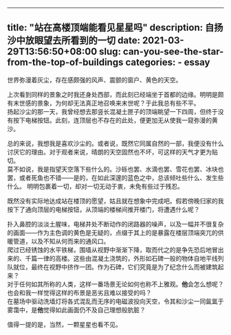 
---
title: "站在高楼顶端能看见星星吗"
description: 自扬沙中放眼望去所看到的一切
date: 2021-03-29T13:56:50+08:00
slug: can-you-see-the-star-from-the-top-of-buildings
categories:
    - essay
---

世界弥漫着灰尘，存在感颇强的风声、震颤的窗户、黄色的天空。

上次看到同样的景象之时我还身处西部，而此刻已经端坐于首都的边缘。明明是颇有末世感的景象，为何却无法真正地召唤来末世呢？于此我总有些不平。  
扬起沙尘的那一天，我曾经想去那竖长混凝土匣子的顶端眺望一下四周，但终于没有按下电梯按钮。此刻，连顶层也不存在的此处，便更加无从使我一窥弥漫的黄沙。  

总的来说，我想我是喜欢沙尘的。或者说，既然它同属自然的一部，我便没有什么讨厌它的理由。对于观者来说，晴朗的天空固然也不坏，可这样的天气才更为贴切。  
莫不如说，我是指望天空落下些什么的。沙砾也罢、水滴也罢、雪花也罢、冰块也罢，或者死鱼也不错——是的，在如此深邃的蓝色之中，总该倾吐些什么、发生些什么。 明明包裹着一切，却对一切无动于衷，未免有些过于残忍。

既然没有实际地达成站在楼顶的愿望，姑且就在想象中完成吧。假若傍晚归家的我按下了通向顶层的电梯按钮，从顶端的楼梯间推开楼门，将遭遇什么呢？

扑入鼻腔的淡淡土腥味，电梯井处不断动作的闭路器的噪声，以及一幅并不很复杂的画面——作为主色调的黄色是无疑的，点缀于其上的是暴露在楼层顶端突兀的供暖管道，以及不知从何而来的通风口。  
爬过已经锈蚀的水平铁梯，围墙从视野中渐渐下降，取而代之的是争先恐后地冒出来的、千篇一律的高楼。这些由混凝土浇筑的，外形如石碑一般的物体自地平线列队就位，最终在视野中挤作一团。作为石碑，它们究竟是为了纪念什么而被建筑起来？  
对于任何如其所称的人类，这样一番场景无论如何也称不上雅观。**他**会怎么想呢？也会和我一样觉得这样的布景是恶劣且难以接受的吗？  
在墓场中驱动洗墙灯将各式混乱而无序的电磁波投向天空，令其和沙尘一同氤氲于雾霭中，是**他**觉得如此画面仍不及自己理想般肮脏？

值得一提的是，当然，一颗星星也看不见。
